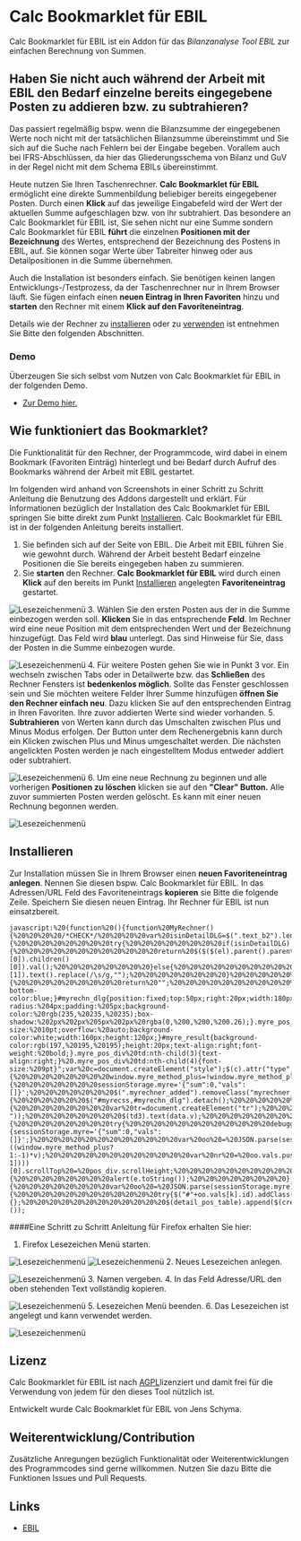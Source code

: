 # Calc Bookmarklet für EBIL
Calc Bookmarklet für EBIL ist ein Addon für das *Bilanzanalyse Tool EBIL* zur einfachen Berechnung von Summen.

## Haben Sie nicht auch während der Arbeit mit EBIL den Bedarf einzelne bereits eingegebene Posten zu addieren bzw. zu subtrahieren?
Das passiert regelmäßig bspw. wenn die Bilanzsumme der eingegebenen Werte noch nicht mit der tatsächlichen Bilanzsumme übereinstimmt und Sie sich auf die Suche nach Fehlern bei der Eingabe begeben. Vorallem auch bei IFRS-Abschlüssen, da hier das Gliederungsschema von Bilanz und GuV in der Regel nicht mit dem Schema EBILs übereinstimmt.

Heute nutzen Sie Ihren Taschenrechner. **Calc Bookmarklet für EBIL** ermöglicht eine direkte Summenbildung beliebiger bereits eingegebener Posten. Durch einen **Klick** auf das jeweilige Eingabefeld wird der Wert der aktuellen Summe aufgeschlagen bzw. von ihr subtrahiert. Das besondere an Calc Bookmarklet für EBIL ist, Sie sehen nicht nur eine Summe sondern Calc Bookmarklet für EBIL **führt** die einzelnen **Positionen mit der Bezeichnung** des Wertes, entsprechend der Bezeichnung des Postens in EBIL, auf.
Sie können sogar Werte über Tabreiter hinweg oder aus Detailpositionen in die Summe übernehmen.

Auch die Installation ist besonders einfach. Sie benötigen keinen langen Entwicklungs-/Testprozess, da der Taschenrechner nur in Ihrem Browser läuft. Sie fügen einfach einen **neuen Eintrag in Ihren Favoriten** hinzu und **starten** den Rechner mit einem **Klick auf den Favoriteneintrag**.

Details wie der Rechner zu [installieren](#install) oder zu [verwenden](#function) ist entnehmen Sie Bitte den folgenden Abschnitten.

### Demo

Überzeugen Sie sich selbst vom Nutzen von Calc Bookmarklet für EBIL in der folgenden Demo.

  * [Zur Demo hier.](http://jsfiddle.net/jschyma/qo2hnpot/embedded/result/)

## Wie funktioniert das Bookmarklet?<a name="function"></a>
Die Funktionalität für den Rechner, der Programmcode, wird dabei in einem Bookmark (Favoriten Einträg) hinterlegt und bei Bedarf durch Aufruf des Bookmarks während der Arbeit mit EBIL gestartet.

Im folgenden wird anhand von Screenshots in einer Schritt zu Schritt Anleitung die Benutzung des Addons dargestellt und erklärt. Für Informationen bezüglich der Installation des Calc Bookmarklet für EBIL springen Sie bitte direkt zum Punkt [Installieren](#install). Calc Bookmarklet für EBIL ist in der folgenden Anleitung bereits installiert.

1. Sie befinden sich auf der Seite von EBIL. Die Arbeit mit EBIL führen Sie wie gewohnt durch. Während der Arbeit besteht Bedarf einzelne Positionen die Sie bereits eingegeben haben zu summieren.
2. Sie **starten** den Rechner. **Calc Bookmarklet für EBIL** wird durch einen **Klick** auf den bereits im Punkt [Installieren](#install) angelegten **Favoriteneintrag** gestartet.
 
 ![Lesezeichenmenü](/../master/docs/firefox_ready.PNG?raw=true "Favoriten Eintrag")
3. Wählen Sie den ersten Posten aus der in die Summe einbezogen werden soll. **Klicken** Sie in das entsprechende **Feld**. Im Rechner wird eine neue Position mit dem entsprechenden Wert und der Bezeichnung hinzugefügt. Das Feld wird **blau** unterlegt. Das sind Hinweise für Sie, dass der Posten in die Summe einbezogen wurde.
 
 ![Lesezeichenmenü](/../master/docs/calc_first_pos.png?raw=true "Oberfläche")
4. Für weitere Posten gehen Sie wie in Punkt 3 vor. Ein wechseln zwischen Tabs oder in Detailwerte bzw. das **Schließen** des Rechner Fensters ist **bedenkenlos möglich**. Sollte das Fenster geschlossen sein und Sie möchten weitere Felder Ihrer Summe hinzufügen **öffnen Sie den Rechner einfach neu**. Dazu klicken Sie auf den entsprechenden Eintrag in Ihren Favoriten. Ihre zuvor addierten Werte sind wieder vorhanden.
5. **Subtrahieren** von Werten kann durch das Umschalten zwischen Plus und Minus Modus erfolgen. Der Button unter dem Rechenergebnis kann durch ein Klicken zwischen Plus und Minus umgeschaltet werden. Die nächsten angelickten Posten werden je nach eingestelltem Modus entweder addiert oder subtrahiert.
 
 ![Lesezeichenmenü](/../master/docs/calc_subtract.png?raw=true "Subtrahieren")
6. Um eine neue Rechnung zu beginnen und alle vorherigen **Positionen zu löschen** klicken sie auf den **"Clear" Button.** Alle zuvor summierten Posten werden gelöscht. Es kann mit einer neuen Rechnung begonnen werden.
 
 ![Lesezeichenmenü](/../master/docs/calc_clear.png?raw=true "Zurücksetzen")

## Installieren<a name="install"></a>
Zur Installation müssen Sie in Ihrem Browser einen **neuen Favoriteneintrag anlegen**. Nennen Sie diesen bspw. Calc Bookmarklet für EBIL. In das Adressen/URL Feld des Favoriteneintrags **kopieren** sie Bitte die folgende Zeile. Speichern Sie diesen neuen Eintrag. Ihr Rechner für EBIL ist nun einsatzbereit.
```
javascript:%20(function%20(){function%20MyRechner(){%20%20%20%20/*CHECK*/%20%20%20%20var%20isinDetailDLG=$(".text_b2").length>0;%20%20%20%20var%20getDesc%20=%20function(el){%20%20%20%20%20%20%20%20try{%20%20%20%20%20%20%20%20if(isinDetailDLG){%20%20%20%20%20%20%20%20%20%20%20%20return%20$($($(el).parent().parent().children()[0]).children()[0]).val();%20%20%20%20%20%20%20%20}else{%20%20%20%20%20%20%20%20%20%20%20%20%20return%20$($(el).parent().parent().children()[1]).text().replace(/\s/g,"");%20%20%20%20%20%20%20%20}%20%20%20%20%20%20%20%20}catch(e){%20%20%20%20%20%20%20%20%20return%20"";%20%20%20%20%20%20%20%20%20%20%20}%20%20%20%20};/*CSS*/var%20css%20=%20"";%20%20%20%20css%20=%20".myrechner_added{border-bottom-color:blue;}#myrechn_dlg{position:fixed;top:50px;right:20px;width:180px;height:200px;border-radius:%204px;padding:%205px;background-color:%20rgb(235,%20235,%20235);box-shadow:%202px%202px%205px%202px%20rgba(0,%200,%200,%200.26);}.myre_pos_div{font-size:%2010pt;overflow:%20auto;background-color:white;width:160px;height:120px;}#myre_result{background-color:rgb(197,%20195,%20195);height:20px;text-align:right;font-weight:%20bold;}.myre_pos_div%20td:nth-child(3){text-align:right;}%20.myre_pos_div%20td:nth-child(4){font-size:%209pt}";var%20c=document.createElement("style");$(c).attr("type","text/css").attr("id","myre_css").html(css);$("head").append(c);%20%20%20%20/*DLG*/%20%20%20%20var%20dlg=document.createElement("div");%20%20%20%20$(dlg).attr("id","myrechn_dlg");%20%20%20%20$("body").append(dlg);%20%20%20%20var%20table=document.createElement("table");%20%20%20%20var%20pos_div=document.createElement("div");%20%20%20%20var%20detail_pos_table%20=%20document.createElement("table");%20$(table).append($(document.createElement("tr")).append($(document.createElement("td")).append($(pos_div))));%20%20%20%20$(pos_div).addClass("myre_pos_div").append(detail_pos_table);%20%20%20%20$(dlg).append(table);%20%20%20%20var%20method%20=%20document.createElement("button");%20%20%20%20$(method).text("Plus").click(function(){%20%20%20%20%20%20%20%20window.myre_method_plus=!window.myre_method_plus;%20%20%20%20%20%20%20%20$(method).text(window.myre_method_plus?"Plus":"Minus");%20%20%20%20});%20%20%20%20window.myre_method_plus=true;%20%20%20%20var%20clear%20=%20document.createElement("button");%20%20%20%20$(clear).text("Clear").click(function(){%20%20%20%20%20%20%20sessionStorage.myre='{"sum":0,"vals":[]}';%20%20%20%20%20%20%20$(".myrechner_added").removeClass("myrechner_added");%20%20%20%20%20%20%20$("#myre_result").text("0");%20%20%20%20%20%20%20$(pos_div).find("tr").detach();%20%20%20%20});%20%20%20%20var%20exit%20=%20document.createElement("button");%20%20%20%20$(exit).text("Exit").click(function(){%20%20%20%20%20%20$("#myrecss,#myrechn_dlg").detach();%20%20%20%20%20%20$(".myrechner_added").removeClass("myrechner_added");%20%20%20%20%20%20%20%20$("input").unbind("click.myre");%20%20%20%20});%20$(table).append($(document.createElement("tr")).append($(document.createElement("td")).attr("id","myre_result")));%20%20%20$(table).append($(document.createElement("tr")).append($(document.createElement("td")).append(method).append(clear)));%20$(table).append($(document.createElement("tr")).append($(document.createElement("td")).append(exit)));%20%20%20%20/*detail%20el*/%20%20%20%20var%20createPosition%20=%20function(data){%20%20%20%20%20%20%20%20var%20tr=document.createElement("tr");%20%20%20%20%20%20%20%20var%20td1=document.createElement("td");%20%20%20%20%20%20%20%20var%20td2=document.createElement("td");%20%20%20%20%20%20%20%20var%20td3=document.createElement("td");%20%20%20%20%20%20%20%20var%20td4=document.createElement("td");%20%20%20%20%20%20%20%20$(tr).append(td1).append(td2).append(td3).append(td4);%20%20%20%20%20%20%20%20$(td2).text((data.p?"+":"-"));%20%20%20%20%20%20%20%20$(td3).text(data.v);%20%20%20%20%20%20%20%20$(td4).text(data.t);%20%20%20%20%20%20%20%20return%20tr;%20%20%20%20};%20%20%20%20/*clickhandler*/%20%20%20%20$("input").bind("click.myre",function(){%20%20%20%20%20%20%20%20try{%20%20%20%20%20%20%20%20%20%20%20%20debugger;%20%20%20%20%20%20%20%20%20%20%20%20if(!sessionStorage.myre){sessionStorage.myre='{"sum":0,"vals":[]}';}%20%20%20%20%20%20%20%20%20%20%20%20var%20oo%20=%20JSON.parse(sessionStorage.myre);%20%20%20%20%20%20%20%20%20%20%20%20var%20v=parseInt($(this).val().replace(/\./g,""));%20%20%20%20%20%20%20%20%20%20%20%20var%20title=getDesc(this);%20%20%20%20%20%20%20%20%20%20%20%20if(isNaN(Number(v)))return;%20%20%20%20%20%20%20%20%20%20%20%20lv_id%20=%20$(this).attr("id");%20%20%20%20%20%20%20%20%20%20%20%20oo.sum+=((window.myre_method_plus?1:-1)*v);%20%20%20%20%20%20%20%20%20%20%20%20var%20nr%20=%20oo.vals.push({id:lv_id,v:v,p:window.myre_method_plus,t:title});%20%20%20%20%20%20%20%20%20%20%20%20$("#myre_result").text(oo.sum);%20%20%20%20%20%20%20%20%20%20%20%20$(detail_pos_table).append($(createPosition(oo.vals[nr-1])))[0].scrollTop%20=%20pos_div.scrollHeight;%20%20%20%20%20%20%20%20%20%20%20%20sessionStorage.myre%20=%20JSON.stringify(oo);%20%20%20%20%20%20%20%20%20%20%20%20$(this).addClass("myrechner_added");%20%20%20%20%20%20%20%20}catch(e){%20%20%20%20%20%20%20%20alert(e.toString());%20%20%20%20%20%20%20%20};%20%20%20%20});%20%20%20%20/*startup*/%20%20%20%20if(sessionStorage.myre){%20%20%20%20%20%20%20%20var%20oo%20=%20JSON.parse(sessionStorage.myre);%20%20%20%20%20%20%20%20$("#myre_result").text(oo.sum);%20%20%20%20%20%20%20%20for(var%20k%20in%20oo.vals){%20%20%20%20%20%20%20%20%20%20%20%20try{$("#"+oo.vals[k].id).addClass("myrechner_added");}catch(e){};%20%20%20%20%20%20%20%20%20%20%20%20$(detail_pos_table).append($(createPosition(oo.vals[k])));%20%20%20%20%20%20%20%20}%20%20%20%20}};MyRechner();}());
```

####Eine Schritt zu Schritt Anleitung für Firefox erhalten Sie hier:

1. Firefox Lesezeichen Menü starten.
 
 ![Lesezeichenmenü](/../master/docs/firefox_fav.PNG?raw=true "Optional Title")
 ![Lesezeichenmenü](/../master/docs/firefox_fav_verw.PNG?raw=true "Optional Title")
2. Neues Lesezeichen anlegen.
 
 ![Lesezeichenmenü](/../master/docs/firefox_fav_verw_3.PNG?raw=true "Optional Title")
3. Namen vergeben.
4. In das Feld Adresse/URL den oben stehenden Text vollständig kopieren.
 
 ![Lesezeichenmenü](/../master/docs/firefox_fav_neu.PNG?raw=true "Optional Title")
5. Lesezeichen Menü beenden.
6. Das Lesezeichen ist angelegt und kann verwendet werden.
 
 ![Lesezeichenmenü](/../master/docs/firefox_ready.PNG?raw=true "Optional Title")

## Lizenz
Calc Bookmarklet für EBIL ist nach [AGPL](LICENSE)lizenziert und damit frei für die Verwendung von jedem für den dieses Tool nützlich ist.

Entwickelt wurde Calc Bookmarklet für EBIL von Jens Schyma.
## Weiterentwicklung/Contribution
Zusätzliche Anregungen bezüglich Funktionalität oder Weiterentwicklungen des Programmcodes sind gerne willkommen. Nutzen Sie dazu Bitte die Funktionen Issues und Pull Requests.

## Links
  * [EBIL](http://www.ebil.de)
